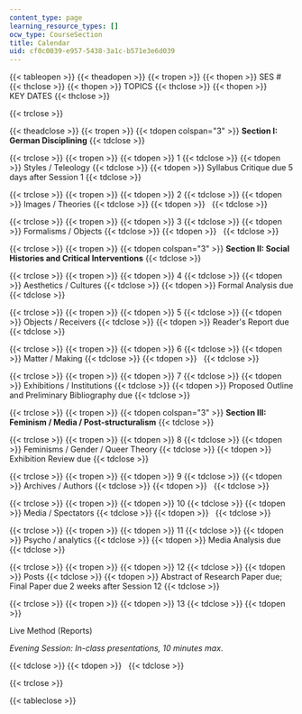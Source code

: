 ```yaml
---
content_type: page
learning_resource_types: []
ocw_type: CourseSection
title: Calendar
uid: cf0c0039-e957-5438-3a1c-b571e3e6d039
---
```


{{< tableopen >}}
{{< theadopen >}}
{{< tropen >}}
{{< thopen >}}
SES #
{{< thclose >}}
{{< thopen >}}
TOPICS
{{< thclose >}}
{{< thopen >}}
KEY DATES
{{< thclose >}}

{{< trclose >}}

{{< theadclose >}}
{{< tropen >}}
{{< tdopen colspan="3" >}}
**Section I: German Disciplining**
{{< tdclose >}}

{{< trclose >}}
{{< tropen >}}
{{< tdopen >}}
1
{{< tdclose >}}
{{< tdopen >}}
Styles / Teleology
{{< tdclose >}}
{{< tdopen >}}
Syllabus Critique due 5 days after Session 1
{{< tdclose >}}

{{< trclose >}}
{{< tropen >}}
{{< tdopen >}}
2
{{< tdclose >}}
{{< tdopen >}}
Images / Theories
{{< tdclose >}}
{{< tdopen >}}
 
{{< tdclose >}}

{{< trclose >}}
{{< tropen >}}
{{< tdopen >}}
3
{{< tdclose >}}
{{< tdopen >}}
Formalisms / Objects
{{< tdclose >}}
{{< tdopen >}}
 
{{< tdclose >}}

{{< trclose >}}
{{< tropen >}}
{{< tdopen colspan="3" >}}
**Section II: Social Histories and Critical Interventions**
{{< tdclose >}}

{{< trclose >}}
{{< tropen >}}
{{< tdopen >}}
4
{{< tdclose >}}
{{< tdopen >}}
Aesthetics / Cultures
{{< tdclose >}}
{{< tdopen >}}
Formal Analysis due
{{< tdclose >}}

{{< trclose >}}
{{< tropen >}}
{{< tdopen >}}
5
{{< tdclose >}}
{{< tdopen >}}
Objects / Receivers
{{< tdclose >}}
{{< tdopen >}}
Reader's Report due
{{< tdclose >}}

{{< trclose >}}
{{< tropen >}}
{{< tdopen >}}
6
{{< tdclose >}}
{{< tdopen >}}
Matter / Making
{{< tdclose >}}
{{< tdopen >}}
 
{{< tdclose >}}

{{< trclose >}}
{{< tropen >}}
{{< tdopen >}}
7
{{< tdclose >}}
{{< tdopen >}}
Exhibitions / Institutions
{{< tdclose >}}
{{< tdopen >}}
Proposed Outline and Preliminary Bibliography due
{{< tdclose >}}

{{< trclose >}}
{{< tropen >}}
{{< tdopen colspan="3" >}}
**Section III: Feminism / Media / Post-structuralism**
{{< tdclose >}}

{{< trclose >}}
{{< tropen >}}
{{< tdopen >}}
8
{{< tdclose >}}
{{< tdopen >}}
Feminisms / Gender / Queer Theory
{{< tdclose >}}
{{< tdopen >}}
Exhibition Review due
{{< tdclose >}}

{{< trclose >}}
{{< tropen >}}
{{< tdopen >}}
9
{{< tdclose >}}
{{< tdopen >}}
Archives / Authors
{{< tdclose >}}
{{< tdopen >}}
 
{{< tdclose >}}

{{< trclose >}}
{{< tropen >}}
{{< tdopen >}}
10
{{< tdclose >}}
{{< tdopen >}}
Media / Spectators
{{< tdclose >}}
{{< tdopen >}}
 
{{< tdclose >}}

{{< trclose >}}
{{< tropen >}}
{{< tdopen >}}
11
{{< tdclose >}}
{{< tdopen >}}
Psycho / analytics
{{< tdclose >}}
{{< tdopen >}}
Media Analysis due
{{< tdclose >}}

{{< trclose >}}
{{< tropen >}}
{{< tdopen >}}
12
{{< tdclose >}}
{{< tdopen >}}
Posts
{{< tdclose >}}
{{< tdopen >}}
Abstract of Research Paper due; Final Paper due 2 weeks after Session 12
{{< tdclose >}}

{{< trclose >}}
{{< tropen >}}
{{< tdopen >}}
13
{{< tdclose >}}
{{< tdopen >}}


Live Method (Reports)

_Evening Session: In-class presentations, 10 minutes max_.


{{< tdclose >}}
{{< tdopen >}}
 
{{< tdclose >}}

{{< trclose >}}

{{< tableclose >}}